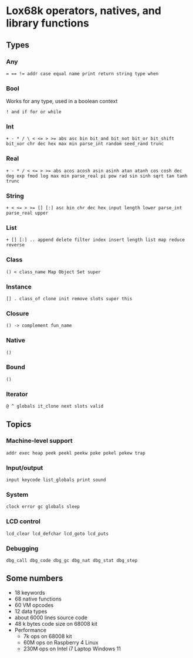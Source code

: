 # Lox68k operators, natives, and library functions

## Types

### Any
`= == != addr case equal name print return string type when`


### Bool
Works for any type, used in a boolean context
 
`! and if for or while`


### Int
`+ - * / \ < <= > >= abs asc bin bit_and bit_not bit_or bit_shift bit_xor chr dec hex max min
parse_int random seed_rand trunc`


### Real
`+ - * / < <= > >= abs acos acosh asin asinh atan atanh cos cosh dec deg exp fmod log max min
parse_real pi pow rad sin sinh sqrt tan tanh trunc`


### String
`+ < <= > >= [] [:] asc bin chr dec hex input length lower parse_int parse_real upper`


### List
`+ [] [:] .. append delete filter index insert length list map reduce reverse`


### Class
`() < class_name Map Object Set super`


### Instance
`[] . class_of clone init remove slots super this`


### Closure
`() -> complement fun_name`


### Native
`()`


### Bound
`()`


### Iterator
`@ ^ globals it_clone next slots valid`


## Topics

### Machine-level support
`addr exec heap peek peekl peekw poke pokel pokew trap`

### Input/output
`input keycode list_globals print sound`

### System
`clock error gc globals sleep`

### LCD control
`lcd_clear lcd_defchar lcd_goto lcd_puts`

### Debugging
`dbg_call dbg_code dbg_gc dbg_nat dbg_stat dbg_step`

## Some numbers
* 18 keywords
* 68 native functions
* 60 VM opcodes
* 12 data types
* about 6000 lines source code
* 48 k bytes code size on 68008 kit
* Performance
  * 7k ops on 68008 kit
  * 60M ops on Raspberry 4 Linux
  * 230M ops on Intel i7 Laptop Windows 11

